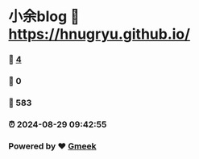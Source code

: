 # 小余blog :link: https://hnugryu.github.io/ 
### :page_facing_up: [4](https://hnugryu.github.io//tag.html) 
### :speech_balloon: 0 
### :hibiscus: 583 
### :alarm_clock: 2024-08-29 09:42:55 
### Powered by :heart: [Gmeek](https://github.com/Meekdai/Gmeek)
